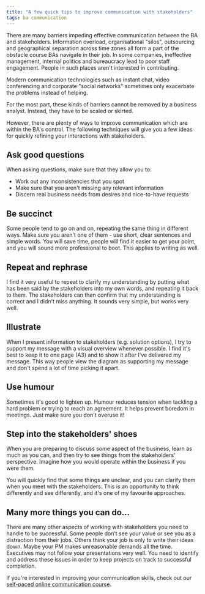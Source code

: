 ```yaml
---
title: "A few quick tips to improve communication with stakeholders"
tags: ba communication
---
```


There are many barriers impeding effective communication between the BA and stakeholders. Information overload, organisational "silos", outsourcing and geographical separation across time zones all form a part of the obstacle course BAs navigate in their job. In some companies, ineffective management, internal politics and bureaucracy lead to poor staff engagement. People in such places aren't interested in contributing. 

Modern communication technologies such as instant chat, video conferencing and corporate "social networks" sometimes only exacerbate the problems instead of helping. 

For the most part, these kinds of barriers cannot be removed by a business analyst. Instead, they have to be scaled or skirted. 

However, there are plenty of ways to improve communication which are within the BA's control. The following techniques will give you a few ideas for quickly refining your interactions with stakeholders. 

## Ask good questions

When asking questions, make sure that they allow you to: 

*   Work out any inconsistencies that you spot
*   Make sure that you aren't missing any relevant information
*   Discern real business needs from desires and nice-to-have requests

## Be succinct

Some people tend to go on and on, repeating the same thing in different ways. Make sure you aren't one of them - use short, clear sentences and simple words. You will save time, people will find it easier to get your point, and you will sound more professional to boot. This applies to writing as well. 

## Repeat and rephrase

I find it very useful to repeat to clarify my understanding by putting what has been said by the stakeholders into my own words, and repeating it back to them. The stakeholders can then confirm that my understanding is correct and I didn't miss anything. It sounds very simple, but works very well. 

## Illustrate

When I present information to stakeholders (e.g. solution options), I try to support my message with a visual overview whenever possible. I find it's best to keep it to one page (A3) and to show it after I've delivered my message. This way people view the diagram as supporting my message and don't spend a lot of time picking it apart.

## Use humour

Sometimes it's good to lighten up. Humour reduces tension when tackling a hard problem or trying to reach an agreement. It helps prevent boredom in meetings. Just make sure you don't overuse it!

## Step into the stakeholders' shoes

When you are preparing to discuss some aspect of the business, learn as much as you can, and then try to see things from the stakeholders' perspective. Imagine how you would operate within the business if you were them.

You will quickly find that some things are unclear, and you can clarify them when you meet with the stakeholders. This is an opportunity to think differently and see differently, and it's one of my favourite approaches. 

## Many more things you can do...

There are many other aspects of working with stakeholders you need to handle to be successful. Some people don’t see your value or see you as a distraction from their jobs. Others think your job is only to write their ideas down. Maybe your PM makes unreasonable demands all the time. Executives may not follow your presentations very well. You need to identify and address these issues in order to keep projects on track to successful completion.

If you're interested in improving your communication skills, check out our [self-paced online communication course](/products/business-analysis/communication-for-bas/ "Communication for BAs").